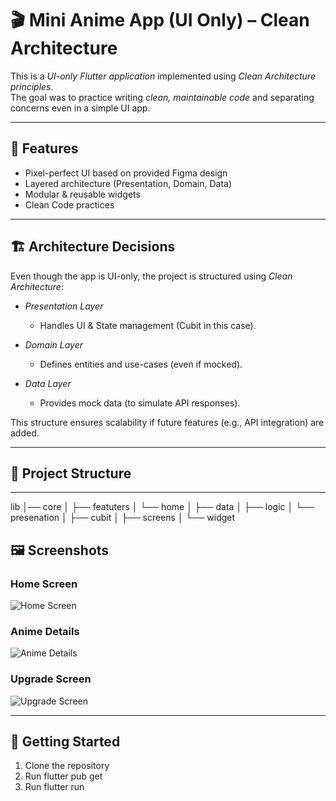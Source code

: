 # 🎬 Mini Anime App (UI Only) – Clean Architecture

This is a *UI-only Flutter application* implemented using *Clean Architecture principles*.  
The goal was to practice writing *clean, maintainable code* and separating concerns even in a simple UI app.

---

## 📱 Features
- Pixel-perfect UI based on provided Figma design  
- Layered architecture (Presentation, Domain, Data)  
- Modular & reusable widgets  
- Clean Code practices  

---

## 🏗 Architecture Decisions
Even though the app is UI-only, the project is structured using *Clean Architecture*:

- *Presentation Layer*  
  - Handles UI & State management (Cubit in this case).  

- *Domain Layer*  
  - Defines entities and use-cases (even if mocked).  

- *Data Layer*  
  - Provides mock data (to simulate API responses).  

This structure ensures scalability if future features (e.g., API integration) are added.

---

## 📂 Project Structure
---
lib
│── core
│
├── featuters
│   └── home
│       ├── data
│       ├── logic
│       └── presenation
│           ├── cubit
│           ├── screens
│           └── widget


## 🖼 Screenshots

### Home Screen  
![Home Screen](assets/images/home.jpg)

### Anime Details  
![Anime Details](assets/images/detils.jpg)

### Upgrade Screen  
![Upgrade Screen](assets/images/upgrade.jpg)

---

## 🚀 Getting Started
1. Clone the repository
2. Run flutter pub get
3. Run flutter run
